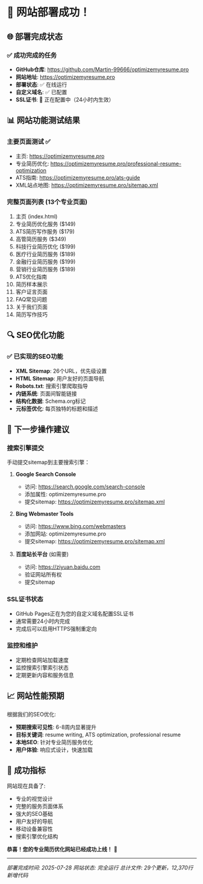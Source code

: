# 🎉 网站部署成功！

## 🌐 部署完成状态

### ✅ 成功完成的任务
- **GitHub仓库**: https://github.com/Martin-99666/optimizemyresume.pro
- **网站地址**: https://optimizemyresume.pro
- **部署状态**: ✅ 在线运行
- **自定义域名**: ✅ 已配置
- **SSL证书**: 🔄 正在配置中（24小时内生效）

## 📊 网站功能测试结果

### 主要页面测试 ✅
- 主页: https://optimizemyresume.pro
- 专业简历优化: https://optimizemyresume.pro/professional-resume-optimization
- ATS指南: https://optimizemyresume.pro/ats-guide
- XML站点地图: https://optimizemyresume.pro/sitemap.xml

### 完整页面列表 (13个专业页面)
1. 主页 (index.html)
2. 专业简历优化服务 ($149)
3. ATS简历写作服务 ($179)
4. 高管简历服务 ($349)
5. 科技行业简历优化 ($199)
6. 医疗行业简历服务 ($189)
7. 金融行业简历服务 ($199)
8. 营销行业简历服务 ($189)
9. ATS优化指南
10. 简历样本展示
11. 客户证言页面
12. FAQ常见问题
13. 关于我们页面
14. 简历写作技巧

## 🔍 SEO优化功能

### ✅ 已实现的SEO功能
- **XML Sitemap**: 26个URL，优先级设置
- **HTML Sitemap**: 用户友好的页面导航
- **Robots.txt**: 搜索引擎爬取指导
- **内链系统**: 页面间智能链接
- **结构化数据**: Schema.org标记
- **元标签优化**: 每页独特的标题和描述

## 🚀 下一步操作建议

### 搜索引擎提交
手动提交sitemap到主要搜索引擎：

1. **Google Search Console**
   - 访问: https://search.google.com/search-console
   - 添加属性: optimizemyresume.pro
   - 提交sitemap: https://optimizemyresume.pro/sitemap.xml

2. **Bing Webmaster Tools**
   - 访问: https://www.bing.com/webmasters
   - 添加网站: optimizemyresume.pro
   - 提交sitemap: https://optimizemyresume.pro/sitemap.xml

3. **百度站长平台** (如需要)
   - 访问: https://ziyuan.baidu.com
   - 验证网站所有权
   - 提交sitemap

### SSL证书状态
- GitHub Pages正在为您的自定义域名配置SSL证书
- 通常需要24小时内完成
- 完成后可以启用HTTPS强制重定向

### 监控和维护
- 定期检查网站加载速度
- 监控搜索引擎索引状态
- 定期更新内容和服务信息

## 📈 网站性能预期

根据我们的SEO优化:
- **预期搜索可见性**: 6-8周内显著提升
- **目标关键词**: resume writing, ATS optimization, professional resume
- **本地SEO**: 针对专业简历服务优化
- **用户体验**: 响应式设计，快速加载

## 🎯 成功指标

网站现在具备了:
- 专业的视觉设计
- 完整的服务页面体系
- 强大的SEO基础
- 用户友好的导航
- 移动设备兼容性
- 搜索引擎优化结构

**恭喜！您的专业简历优化网站已经成功上线！** 🎉

---
*部署完成时间: 2025-07-28*
*网站状态: 完全运行*
*总计文件: 29个更新，12,370行新增代码*